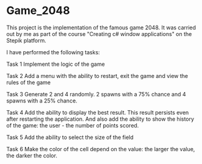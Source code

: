 # Game_2048

This project is the implementation of the famous game 2048.
  It was carried out by me as part of the course "Creating с# window applications" on the Stepik platform.

I have performed the following tasks:

Task 1
Implement the logic of the game

Task 2
Add a menu with the ability to restart, exit the game and view the rules of the game

Task 3
Generate 2 and 4 randomly. 2 spawns with a 75% chance and 4 spawns with a 25% chance.

Task 4
Add the ability to display the best result. This result persists even after restarting the application. And also add the ability to show the history of the game: the user - the number of points scored.

Task 5
Add the ability to select the size of the field

Task 6
Make the color of the cell depend on the value: the larger the value, the darker the color.

